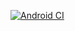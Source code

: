 [![Android CI](https://github.com/enelramon/DemoAp2/actions/workflows/android.yml/badge.svg)](https://github.com/enelramon/DemoAp2/actions/workflows/android.yml)
